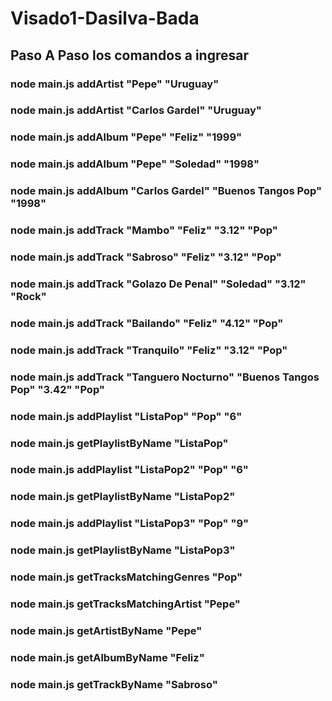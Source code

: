 # Visado1-Dasilva-Bada

## Paso A Paso los comandos a ingresar 
### node main.js addArtist "Pepe" "Uruguay"
### node main.js addArtist "Carlos Gardel" "Uruguay"
### node main.js addAlbum "Pepe" "Feliz" "1999"
### node main.js addAlbum "Pepe" "Soledad" "1998"
### node main.js addAlbum "Carlos Gardel" "Buenos Tangos Pop" "1998"
### node main.js addTrack "Mambo" "Feliz" "3.12" "Pop"
### node main.js addTrack "Sabroso" "Feliz" "3.12" "Pop"
### node main.js addTrack "Golazo De Penal" "Soledad" "3.12" "Rock"
### node main.js addTrack "Bailando" "Feliz" "4.12" "Pop"
### node main.js addTrack "Tranquilo" "Feliz" "3.12" "Pop"
### node main.js addTrack "Tanguero Nocturno" "Buenos Tangos Pop" "3.42" "Pop"
### node main.js addPlaylist "ListaPop" "Pop" "6"
### node main.js getPlaylistByName "ListaPop"
### node main.js addPlaylist "ListaPop2" "Pop" "6"
### node main.js getPlaylistByName "ListaPop2"
### node main.js addPlaylist "ListaPop3" "Pop" "9"
### node main.js getPlaylistByName "ListaPop3"
### node main.js getTracksMatchingGenres "Pop"
### node main.js getTracksMatchingArtist "Pepe"
### node main.js getArtistByName "Pepe"
### node main.js getAlbumByName "Feliz"
### node main.js getTrackByName "Sabroso"

  
